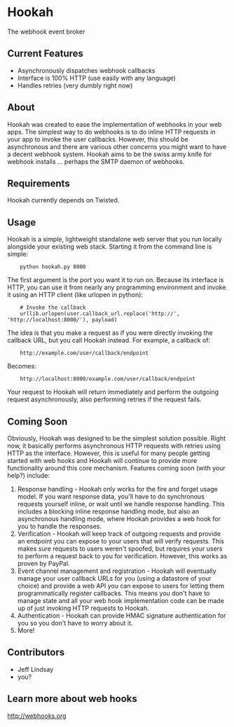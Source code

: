 Hookah
======
The webhook event broker

Current Features
----------------
* Asynchronously dispatches webhook callbacks
* Interface is 100% HTTP (use easily with any language)
* Handles retries (very dumbly right now)


About
-----
Hookah was created to ease the implementation of webhooks in your web apps. The simplest way to do webhooks is to do inline HTTP requests in your app to invoke the user callbacks. However, this should be asynchronous and there are various other concerns you might want to have a decent webhook system. Hookah aims to be the swiss army knife for webhook installs ... perhaps the SMTP daemon of webhooks.

Requirements
------------
Hookah currently depends on Twisted.

Usage
-----
Hookah is a simple, lightweight standalone web server that you run locally alongside your existing web stack. Starting it from the command line is simple:

        python hookah.py 8000
        
The first argument is the port you want it to run on. Because its interface is HTTP, you can use it from nearly any programming environment and invoke it using an HTTP client (like urlopen in python):

        # Invoke the callback
        urllib.urlopen(user.callback_url.replace('http://', 'http://localhost:8000/'), payload)
        
The idea is that you make a request as if you were directly invoking the callback URL, but you call Hookah instead. For example, a callback of:

        http://example.com/user/callback/endpoint
        
Becomes:

        http://localhost:8000/example.com/user/callback/endpoint

Your request to Hookah will return immediately and perform the outgoing request asynchronously, also performing retries if the request fails.

Coming Soon
-----------
Obviously, Hookah was designed to be the simplest solution possible. Right now, it basically performs asynchronous HTTP requests with retries using HTTP as the interface. However, this is useful for many people getting started with web hooks and Hookah will continue to provide more functionality around this core mechanism. Features coming soon (with your help?) include:

1. Response handling - Hookah only works for the fire and forget usage model. If you want response data, you'll have to do synchronous requests yourself inline, or wait until we handle response handling. This includes a blocking inline response handling mode, but also an asynchronous handling mode, where Hookah provides a web hook for you to handle the responses.
1. Verification - Hookah will keep track of outgoing requests and provide an endpoint you can expose to your users that will verify requests. This makes sure requests to users weren't spoofed, but requires your users to perform a request back to you for verification. However, this works as proven by PayPal.
1. Event channel management and registration - Hookah will eventually manage your user callback URLs for you (using a datastore of your choice) and provide a web API you can expose to users for letting them programmatically register callbacks. This means you don't have to manage state and all your web hook implementation code can be made up of just invoking HTTP requests to Hookah. 
1. Authentication - Hookah can provide HMAC signature authentication for you so you don't have to worry about it. 
1. More!

Contributors
------------
* Jeff Lindsay
* you?

Learn more about web hooks
--------------------------
http://webhooks.org